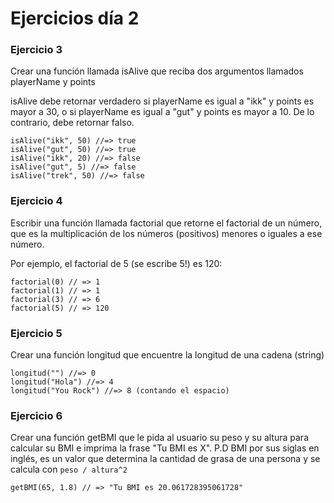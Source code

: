 # Ejercicios día 2

### Ejercicio 3

Crear una función llamada isAlive que reciba dos argumentos llamados playerName y points

isAlive debe retornar verdadero si playerName es igual a "ikk" y points es mayor a 30, o si playerName es igual a "gut" y points es mayor a 10. De lo contrario, debe retornar falso.

```
isAlive("ikk", 50) //=> true
isAlive("gut", 50) //=> true
isAlive("ikk", 20) //=> false
isAlive("gut", 5) //=> false
isAlive("trek", 50) //=> false
```

### Ejercicio 4

Escribir una función llamada factorial que retorne el factorial de un número, que es la multiplicación de los números (positivos) menores o iguales a ese número.

Por ejemplo, el factorial de 5 (se escribe 5!) es 120:

```
factorial(0) // => 1
factorial(1) // => 1
factorial(3) // => 6
factorial(5) // => 120
```

### Ejercicio 5

Crear una función longitud que encuentre la longitud de una cadena (string)

```
longitud("") //=> 0
longitud("Hola") //=> 4
longitud("You Rock") //=> 8 (contando el espacio)
```

### Ejercicio 6

Crear una función getBMI que le pida al usuario su peso y su altura para calcular su BMI e imprima la frase "Tu BMI es X".
P.D BMI por sus siglas en inglés, es un valor que determina la cantidad de grasa de una persona y se calcula con `peso / altura^2`

```
getBMI(65, 1.8) // => "Tu BMI es 20.061728395061728"
```
